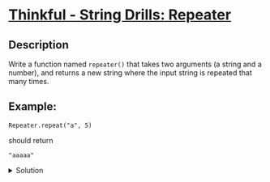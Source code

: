 # [Thinkful - String Drills: Repeater](https://www.codewars.com/kata/585a1a227cb58d8d740001c3/train/python)
## Description
<div><p>Write a function named <code>repeater()</code> that takes two arguments (a string and a number), and returns a new string where the input string is repeated that many times.</p>
<h2 id="example">Example:</h2>
<pre><code class="language-cpp"><span class="cm-variable">Repeater</span>.<span class="cm-variable">repeat</span>(<span class="cm-string">"a"</span>, <span class="cm-number">5</span>)
</code></pre>
<pre style="display: none;"><code class="language-c"><span class="cm-variable">repeater</span>(<span class="cm-string">"a"</span>, <span class="cm-number">5</span>)
</code></pre>
<p>should return</p>
<pre><code class="language-cpp"><span class="cm-string">"aaaaa"</span>
</code></pre>
<pre style="display: none;"><code class="language-c"><span class="cm-string">"aaaaa"</span>
</code></pre>
</div>
<details><summary>Solution</summary><pre><code><span class="cm-keyword">def</span> <span class="cm-def">repeater</span>(<span class="cm-variable">string</span>, <span class="cm-variable">n</span>):
    <span class="cm-keyword">return</span> <span class="cm-variable">string</span><span class="cm-operator"> * </span><span class="cm-variable">n</span></code></pre></details>